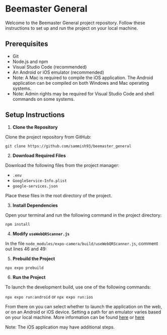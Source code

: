 # Beemaster General

Welcome to the Beemaster General project repository. Follow these instructions to set up and run the project on your local machine.

## Prerequisites

- Git
- Node.js and npm
- Visual Studio Code (recommended)
- An Android or iOS emulator (recommended)
- Note: A Mac is required to compile the iOS application. The Android application can be compiled on both Windows and Mac operating systems.
- Note: Admin rights may be required for Visual Studio Code and shell commands on some systems.

## Setup Instructions

1. **Clone the Repository**

 Clone the project repository from GitHub:
 
```git clone https://github.com/sammish93/beemaster_general```

2. **Download Required Files**

Download the following files from the project manager:
- `.env`
- `GoogleService-Info.plist`
- `google-services.json`

Place these files in the root directory of the project.

3. **Install Dependencies**

Open your terminal and run the following command in the project directory:

```npm install```

4. **Modify `useWebQRScanner.js`**

In the file `node_modules/expo-camera/build/useWebQRScanner.js`, comment out lines 46 and 49:

5. **Prebuild the Project**

```npx expo prebuild```

6. **Run the Project**

To launch the development build, use one of the following commands:

```npx expo run:android```
or
```npx expo run:ios```

From there on you can select whether to launch the application on the web, or on an Android or iOS device. Setting a path for an emulator varies based on your local machine. More information can be found [here](https://docs.expo.dev/workflow/android-studio-emulator/) or [here](https://docs.expo.dev/workflow/ios-simulator/)

Note: The iOS application may have additional steps.
